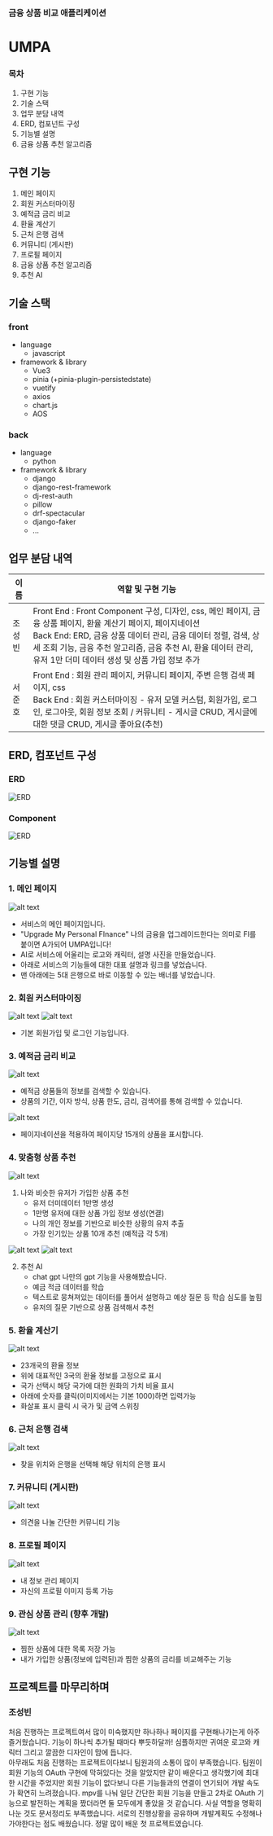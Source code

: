 ### 금융 상품 비교 애플리케이션
# UMPA

### 목차
1. 구현 기능
2. 기술 스택
3. 업무 분담 내역
4. ERD, 컴포넌트 구성
5. 기능별 설명
6. 금융 상품 추천 알고리즘

## 구현 기능
1. 메인 페이지
2. 회원 커스터마이징
3. 예적금 금리 비교
4. 환율 계산기
5. 근처 은행 검색
6. 커뮤니티 (게시판)
7. 프로필 페이지
8. 금융 상품 추천 알고리즘
9. 추천 AI


## 기술 스택
### **front**
- language
    - javascript
- framework & library
    - Vue3
    - pinia (+pinia-plugin-persistedstate)
    - vuetify
    - axios
    - chart.js
    - AOS
### **back**
- language
    - python
- framework & library
    - django
    - django-rest-framework
    - dj-rest-auth
    - pillow
    - drf-spectacular
    - django-faker
    - ...

## 업무 분담 내역
|이름|역할 및 구현 기능|
|---|---|
|조성빈 |Front End : Front Component 구성, 디자인, css, 메인 페이지, 금융 상품 페이지, 환율 계산기 페이지, 페이지네이션 <br> Back End: ERD, 금융 상품 데이터 관리, 금융 데이터 정렬, 검색, 상세 조회 기능, 금융 추천 알고리즘, 금융 추천 AI, 환율 데이터 관리, 유저 1만 더미 데이터 생성 및 상품 가입 정보 추가|
|서준호|Front End  : 회원 관리 페이지, 커뮤니티 페이지, 주변 은행 검색 페이지, css  <br>Back End : 회원 커스터마이징 - 유저 모델 커스텀, 회원가입, 로그인, 로그아웃, 회원 정보 조회 / 커뮤니티 - 게시글 CRUD, 게시글에 대한 댓글 CRUD, 게시글 좋아요(추천) |



## ERD, 컴포넌트 구성
### ERD
<img src='./document/ERD_update.drawio.png' alt='ERD'/>  

### Component  
<img src='./document/컴포 figma_init.png' alt='ERD'/>  

## 기능별 설명
### 1. 메인 페이지
![alt text](pageImg/image.png)  
- 서비스의 메인 페이지입니다.
- "Upgrade My Personal FInance" 나의 금융을 업그레이드한다는 의미로 FI를 붙이면 A가되어 UMPA입니다!
- AI로 서비스에 어울리는 로고와 캐릭터, 설명 사진을 만들었습니다.
- 아래로 서비스의 기능들에 대한 대표 설명과 링크를 넣었습니다.
- 맨 아래에는 5대 은행으로 바로 이동할 수 있는 배너를 넣었습니다.

### 2. 회원 커스터마이징

![alt text](pageImg/image2.png)
![alt text](pageImg/image3.png)
- 기본 회원가입 및 로그인 기능입니다.

### 3. 예적금 금리 비교

![alt text](pageImg/image4.png)
- 예적금 상품들의 정보를 검색할 수 있습니다.
- 상품의 기간, 이자 방식, 상품 한도, 금리, 검색어를 통해 검색할 수 있습니다.

![alt text](pageImg/pagenation.png)
- 페이지네이션을 적용하여 페이지당 15개의 상품을 표시합니다.

### 4. 맞춤형 상품 추천

![alt text](pageImg/image10.png)

1. 나와 비슷한 유저가 가입한 상품 추천
    - 유저 더미데이터 1만명 생성
    - 1만명 유저에 대한 상품 가입 정보 생성(연결)
    - 나의 개인 정보를 기반으로 비슷한 상황의 유저 추출
    - 가장 인기있는 상품 10개 추천 (예적금 각 5개)

![alt text](pageImg/image11.png)
![alt text](pageImg/image12.png)

2. 추천 AI
    - chat gpt 나만의 gpt 기능을 사용해봤습니다.
    - 예금 적금 데이터를 학습
    - 텍스트로 뭉쳐져있는 데이터를 풀어서 설명하고 예상 질문 등 학습 심도를 높힘
    - 유저의 질문 기반으로 상품 검색해서 추천

### 5. 환율 계산기
![alt text](pageImg/image5.png)

- 23개국의 환율 정보
- 위에 대표적인 3국의 환율 정보를 고정으로 표시
- 국가 선택시 해당 국가에 대한 원화의 가치 비율 표시
- 아래에 숫자를 클릭(이미지에서는 기본 1000)하면 입력가능
- 화살표 표시 클릭 시 국가 및 금액 스위칭

### 6. 근처 은행 검색
![alt text](pageImg/image6.png)

- 찾을 위치와 은행을 선택해 해당 위치의 은행 표시

### 7. 커뮤니티 (게시판)
![alt text](pageImg/image7.png)

- 의견을 나눌 간단한 커뮤니티 기능

### 8. 프로필 페이지
![alt text](pageImg/image8.png)

- 내 정보 관리 페이지
- 자신의 프로필 이미지 등록 가능

### 9. 관심 상품 관리 (향후 개발)

![alt text](pageImg/image9.png)

- 찜한 상품에 대한 목록 저장 가능
- 내가 가입한 상품(정보에 입력된)과 찜한 상품의 금리를 비교해주는 기능

## 프로젝트를 마무리하며
### 조성빈
처음 진행하는 프로젝트여서 많이 미숙했지만 하나하나 페이지를 구현해나가는게 아주 즐거웠습니다. 기능이 하나씩 추가될 때마다 뿌듯하달까! 심플하지만 귀여운 로고와 캐릭터 그리고 깔끔한 디자인이 맘에 듭니다.  
아무래도 처음 진행하는 프로젝트이다보니 팀원과의 소통이 많이 부족했습니다. 팀원이 회원 기능의 OAuth 구현에 막혀있다는 것을 알았지만 같이 배운다고 생각했기에 최대한 시간을 주었지만 회원 기능이 없다보니 다른 기능들과의 연결이 연기되어 개발 속도가 확연히 느려졌습니다. mpv를 나눠 일단 간단한 회원 기능을 만들고 2차로 OAuth 기능으로 발전하는 계획을 짰더라면 둘 모두에게 좋았을 것 같습니다. 사실 역할을 명확히 나눈 것도 문서정리도 부족했습니다. 서로의 진행상황을 공유하며 개발계획도 수정해나가야한다는 점도 배웠습니다. 정말 많이 배운 첫 프로젝트였습니다.
